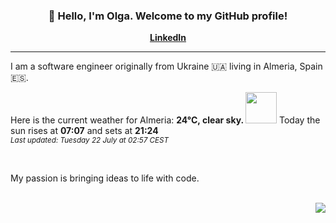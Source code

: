 <h3 align="center">👋 Hello, I'm Olga. Welcome to my GitHub profile! </h3>
<p align="center">
  <strong><a href="https://www.linkedin.com/in/olga-f/">LinkedIn</a></strong>
</p>

---

I am a software engineer originally from Ukraine 🇺🇦 living in Almeria, Spain 🇪🇸.


Here is the current weather for Almeria:
<b> 24°C, 
 clear sky.
</b> <img width="50" src=https:&#x2F;&#x2F;openweathermap.org&#x2F;img&#x2F;wn&#x2F;01n.png></img> Today the sun rises at
 <b>07:07</b> 
and sets at <b>21:24</b>
<br/>
<small><i>Last updated: Tuesday 22 July at 02:57 CEST </i></small>
<br/>

<br/>
<p> My passion is bringing ideas to life with code. </p>
<br/>



<div align="right">
<img src="https://komarev.com/ghpvc/?username=olga-f&color=38A3A5">
</div>

